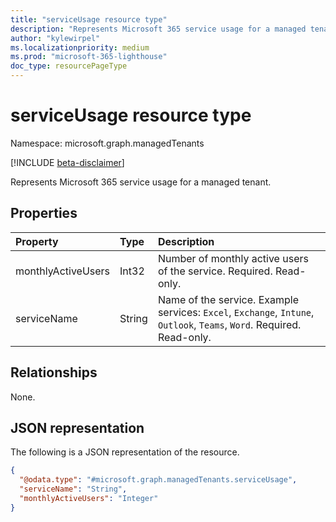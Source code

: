 ```yaml
---
title: "serviceUsage resource type"
description: "Represents Microsoft 365 service usage for a managed tenant."
author: "kylewirpel"
ms.localizationpriority: medium
ms.prod: "microsoft-365-lighthouse"
doc_type: resourcePageType
---
```


# serviceUsage resource type

Namespace: microsoft.graph.managedTenants

[!INCLUDE [beta-disclaimer](../../includes/beta-disclaimer.md)]

Represents Microsoft 365 service usage for a managed tenant.

## Properties
|Property|Type|Description|
|:---|:---|:---|
|monthlyActiveUsers|Int32|Number of monthly active users of the service. Required. Read-only.|
|serviceName|String|Name of the service. Example services: `Excel`, `Exchange`, `Intune`, `Outlook`, `Teams`, `Word`. Required. Read-only.|

## Relationships
None.

## JSON representation
The following is a JSON representation of the resource.
<!-- {
  "blockType": "resource",
  "@odata.type": "microsoft.graph.managedTenants.serviceUsage"
}
-->
``` json
{
  "@odata.type": "#microsoft.graph.managedTenants.serviceUsage",
  "serviceName": "String",
  "monthlyActiveUsers": "Integer"
}
```

